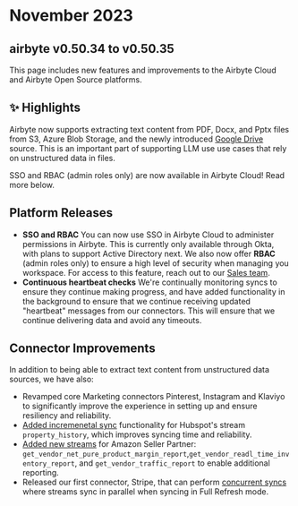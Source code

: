 # November 2023
## airbyte v0.50.34 to v0.50.35

This page includes new features and improvements to the Airbyte Cloud and Airbyte Open Source platforms.

## ✨ Highlights

Airbyte now supports extracting text content from PDF, Docx, and Pptx files from S3, Azure Blob Storage, and the newly introduced [Google Drive](/integrations/sources/google-drive.md) source. This is an important part of supporting LLM use use cases that rely on unstructured data in files.

SSO and RBAC (admin roles only) are now available in Airbyte Cloud! Read more below.

## Platform Releases
- **SSO and RBAC** You can now use SSO in Airbyte Cloud to administer permissions in Airbyte. This is currently only available through Okta, with plans to support Active Directory next. We also now offer **RBAC** (admin roles only) to ensure a high level of security when managing you workspace. For access to this feature, reach out to our [Sales team](www.airbyte.com/company/talk-to-sales).
- **Continuous heartbeat checks** We're continually monitoring syncs to ensure they continue making progress, and have added functionality in the background to ensure that we continue receiving updated "heartbeat" messages from our connectors. This will ensure that we continue delivering data and avoid any timeouts. 

## Connector Improvements

In addition to being able to extract text content from unstructured data sources, we have also:

 - Revamped core Marketing connectors Pinterest, Instagram and Klaviyo to significantly improve the experience in setting up and ensure resiliency and reliability.
 - [Added incremenetal sync](https://github.com/airbytehq/airbyte/pull/32473) functionality for Hubspot's stream `property_history`, which improves syncing time and reliability.
 - [Added new streams](https://github.com/airbytehq/airbyte/pull/32738) for Amazon Seller Partner:  `get_vendor_net_pure_product_margin_report`,`get_vendor_readl_time_inventory_report`, and `get_vendor_traffic_report` to enable additional reporting.
 - Released our first connector, Stripe, that can perform [concurrent syncs](https://github.com/airbytehq/airbyte/pull/32473) where streams sync in parallel when syncing in Full Refresh mode.

